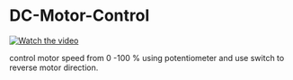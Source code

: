 # DC-Motor-Control

[![Watch the video](https://img.youtube.com/vi/rwwvr4BqrR8/maxresdefault.jpg)](https://youtu.be/rwwvr4BqrR8)

control motor speed from 0 -100 % using potentiometer and use switch to reverse motor direction.

